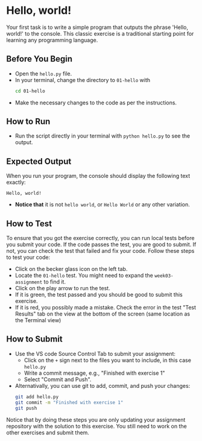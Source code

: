 # Hello, world!

Your first task is to write a simple program that outputs the phrase 'Hello, world!' to the console. 
This classic exercise is a traditional starting point for learning any programming language.

## Before You Begin
- Open the `hello.py` file.
- In your terminal, change the directory to `01-hello` with
    ```bash
    cd 01-hello
    ```
- Make the necessary changes to the code as per the instructions.

## How to Run 
- Run the script directly in your terminal with `python hello.py` to see the output.

## Expected Output
When you run your program, the console should display the following text exactly:
```
Hello, world!
```
- **Notice that** it is not `hello world`, or `Hello World` or any other variation.

## How to Test
To ensure that you got the exercise correctly, you can run local tests before you submit your code. If the code passes the test, you are good to submit. If not, you can check the test that failed and fix your code.
Follow these steps to test your code:
- Click on the becker glass icon on the left tab.
- Locate the `01-hello` test. You might need to expand the `week03-assignment` to find it.
- Click on the play arrow to run the test.
- If it is green, the test passed and you should be good to submit this exercise.
- If it is red, you possibly made a mistake. Check the error in the test "Test Results" tab on the view at the bottom of the screen (same location as the Terminal view)

## How to Submit

- Use the VS code Source Control Tab to submit your assignment:
    - Click on the `+` sign next to the files you want to include, in this case `hello.py`
    - Write a commit message, e.g., "Finished with exercise 1"
    - Select "Commit and Push".
- Alternativally, you can use git to add, commit, and push your changes:
    ```bash
    git add hello.py
    git commit -m "Finished with exercise 1"
    git push
    ```
Notice that by doing these steps you are only updating your assignment repository with the solution to this exercise. You still need to work on the other exercises and submit them. 